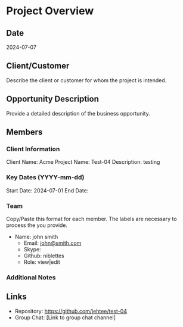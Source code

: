# Project Overview

## Date
2024-07-07

## Client/Customer
Describe the client or customer for whom the project is intended.

## Opportunity Description
Provide a detailed description of the business opportunity.

## Members
### Client Information
Client Name: Acme
Project Name: Test-04
Description: testing

### Key Dates (YYYY-mm-dd)
Start Date: 2024-07-01
End Date:

### Team
Copy/Paste this format for each member.  The labels are necessary to process the you provide.

* Name: john smith
  * Email: john@smith.com
  * Skype: 
  * Github: niblettes
  * Role: view|edit

### Additional Notes


## Links
- Repository: https://github.com/jehtee/test-04
- Group Chat: [Link to group chat channel]


